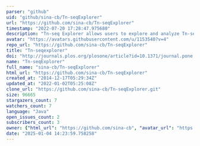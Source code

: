```yaml
---
parser: "github"
uid: "github/sina-cb/Tn-seqExplorer"
url: "https://github.com/sina-cb/Tn-seqExplorer"
timestamp: "2022-07-20 17:28:47.975680"
description: "Tn-seq Explorer allows users to explore and analyze Tn-seq data for prokaryotic (bacterial or archaeal) genomes. It implements two alternative methods for identification of essential genes and provides additional tools to investigate the Tn-seq data. The primary goal of the data analysis is to study fitness by identifying genes that are essential or beneficial under specific growth conditions."
avatar: "https://avatars.githubusercontent.com/u/1153540?v=4"
repo_url: "https://github.com/sina-cb/Tn-seqExplorer"
title: "Tn-seqexplorer"
doi: "http://journals.plos.org/plosone/article?id=10.1371/journal.pone.0126070"
name: "Tn-seqExplorer"
full_name: "sina-cb/Tn-seqExplorer"
html_url: "https://github.com/sina-cb/Tn-seqExplorer"
created_at: "2014-12-17T05:29:34Z"
updated_at: "2022-01-02T05:25:08Z"
clone_url: "https://github.com/sina-cb/Tn-seqExplorer.git"
size: 96665
stargazers_count: 7
watchers_count: 7
language: "Java"
open_issues_count: 2
subscribers_count: 3
owner: {"html_url": "https://github.com/sina-cb", "avatar_url": "https://avatars.githubusercontent.com/u/1153540?v=4", "login": "sina-cb", "type": "User"}
date: "2025-01-04 14:23:59.758258"
---
```

